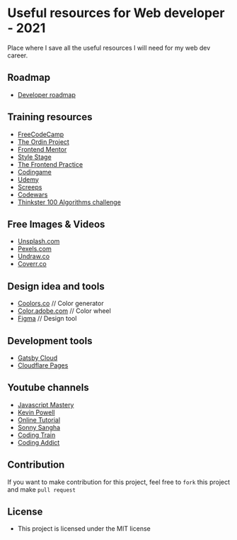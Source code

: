 # Useful resources for Web developer -  2021
Place where I save all the useful resources I will need for my web dev career.

## Roadmap
- [Developer roadmap](https://github.com/kamranahmedse/developer-roadmap)

## Training resources
- [FreeCodeCamp](https://www.freecodecamp.org/)
- [The Ordin Project](https://www.theodinproject.com/)
- [Frontend Mentor](https://www.frontendmentor.io/)
- [Style Stage](https://stylestage.dev/)
- [The Frontend Practice](https://www.frontendpractice.com/)
- [Codingame](https://www.codingame.com/home)
- [Udemy](https://www.udemy.com/)
- [Screeps](https://screeps.com/)
- [Codewars](https://www.codewars.com/)
- [Thinkster 100 Algorithms challenge](https://thinkster.io/tutorials/100-algorithms-challenge)

## Free Images & Videos
- [Unsplash.com](Unsplash.com)
- [Pexels.com](Pexels.com)
- [Undraw.co](Undraw.co)
- [Coverr.co](Coverr.co)

## Design idea and tools
- [Coolors.co](https://coolors.co/) // Color generator
- [Color.adobe.com](https://color.adobe.com/create/color-wheel) // Color wheel
- [Figma](https://www.figma.com/) // Design tool
 
 ## Development tools
- [Gatsby Cloud](https://gatsbyjs.com/) 
- [Cloudflare Pages](https://pages.cloudflare.com/)

## Youtube channels
- [Javascript Mastery](https://www.youtube.com/watch?v=9CEW3Tmx2tg)
- [Kevin Powell](https://www.youtube.com/channel/UCJZv4d5rbIKd4QHMPkcABCw)
- [Online Tutorial](https://www.youtube.com/c/OnlineTutorials4Designers)
- [Sonny Sangha](https://www.youtube.com/user/ssangha32)
- [Coding Train](https://www.youtube.com/user/shiffman)
- [Coding Addict](https://www.youtube.com/channel/UCMZFwxv5l-XtKi693qMJptA)

## Contribution
If you want to make contribution for this project, feel free to `fork` this project and make `pull request`

## License

- This project is licensed under the MIT license

